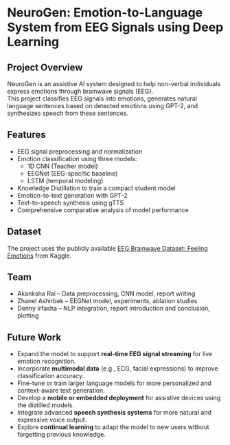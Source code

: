 # NeuroGen: Emotion-to-Language System from EEG Signals using Deep Learning

## Project Overview

NeuroGen is an assistive AI system designed to help non-verbal individuals express emotions through brainwave signals (EEG).  
This project classifies EEG signals into emotions, generates natural language sentences based on detected emotions using GPT-2, and synthesizes speech from these sentences.

## Features

- EEG signal preprocessing and normalization  
- Emotion classification using three models:
  - 1D CNN (Teacher model)  
  - EEGNet (EEG-specific baseline)  
  - LSTM (temporal modeling)  
- Knowledge Distillation to train a compact student model  
- Emotion-to-text generation with GPT-2  
- Text-to-speech synthesis using gTTS  
- Comprehensive comparative analysis of model performance  

## Dataset

The project uses the publicly available [EEG Brainwave Dataset: Feeling Emotions](https://www.kaggle.com/datasets/birdy654/eeg-brainwave-dataset-feeling-emotions) from Kaggle.

## Team

- Akanksha Rai – Data preprocessing, CNN model, report writing  
- Zhanel Ashirbek – EEGNet model, experiments, ablation studies  
- Denny Irfasha – NLP integration, report introduction and conclusion, plotting  

## Future Work

- Expand the model to support **real-time EEG signal streaming** for live emotion recognition.  
- Incorporate **multimodal data** (e.g., ECG, facial expressions) to improve classification accuracy.  
- Fine-tune or train larger language models for more personalized and context-aware text generation.  
- Develop a **mobile or embedded deployment** for assistive devices using the distilled models.  
- Integrate advanced **speech synthesis systems** for more natural and expressive voice output.  
- Explore **continual learning** to adapt the model to new users without forgetting previous knowledge.
